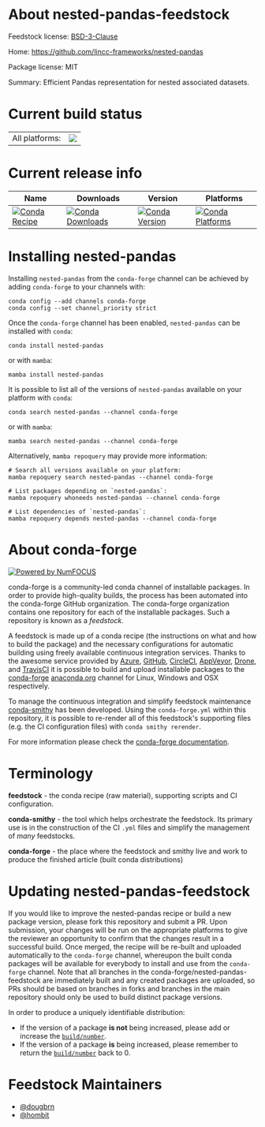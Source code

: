 About nested-pandas-feedstock
=============================

Feedstock license: [BSD-3-Clause](https://github.com/conda-forge/nested-pandas-feedstock/blob/main/LICENSE.txt)

Home: https://github.com/lincc-frameworks/nested-pandas

Package license: MIT

Summary: Efficient Pandas representation for nested associated datasets.

Current build status
====================


<table><tr><td>All platforms:</td>
    <td>
      <a href="https://dev.azure.com/conda-forge/feedstock-builds/_build/latest?definitionId=23283&branchName=main">
        <img src="https://dev.azure.com/conda-forge/feedstock-builds/_apis/build/status/nested-pandas-feedstock?branchName=main">
      </a>
    </td>
  </tr>
</table>

Current release info
====================

| Name | Downloads | Version | Platforms |
| --- | --- | --- | --- |
| [![Conda Recipe](https://img.shields.io/badge/recipe-nested--pandas-green.svg)](https://anaconda.org/conda-forge/nested-pandas) | [![Conda Downloads](https://img.shields.io/conda/dn/conda-forge/nested-pandas.svg)](https://anaconda.org/conda-forge/nested-pandas) | [![Conda Version](https://img.shields.io/conda/vn/conda-forge/nested-pandas.svg)](https://anaconda.org/conda-forge/nested-pandas) | [![Conda Platforms](https://img.shields.io/conda/pn/conda-forge/nested-pandas.svg)](https://anaconda.org/conda-forge/nested-pandas) |

Installing nested-pandas
========================

Installing `nested-pandas` from the `conda-forge` channel can be achieved by adding `conda-forge` to your channels with:

```
conda config --add channels conda-forge
conda config --set channel_priority strict
```

Once the `conda-forge` channel has been enabled, `nested-pandas` can be installed with `conda`:

```
conda install nested-pandas
```

or with `mamba`:

```
mamba install nested-pandas
```

It is possible to list all of the versions of `nested-pandas` available on your platform with `conda`:

```
conda search nested-pandas --channel conda-forge
```

or with `mamba`:

```
mamba search nested-pandas --channel conda-forge
```

Alternatively, `mamba repoquery` may provide more information:

```
# Search all versions available on your platform:
mamba repoquery search nested-pandas --channel conda-forge

# List packages depending on `nested-pandas`:
mamba repoquery whoneeds nested-pandas --channel conda-forge

# List dependencies of `nested-pandas`:
mamba repoquery depends nested-pandas --channel conda-forge
```


About conda-forge
=================

[![Powered by
NumFOCUS](https://img.shields.io/badge/powered%20by-NumFOCUS-orange.svg?style=flat&colorA=E1523D&colorB=007D8A)](https://numfocus.org)

conda-forge is a community-led conda channel of installable packages.
In order to provide high-quality builds, the process has been automated into the
conda-forge GitHub organization. The conda-forge organization contains one repository
for each of the installable packages. Such a repository is known as a *feedstock*.

A feedstock is made up of a conda recipe (the instructions on what and how to build
the package) and the necessary configurations for automatic building using freely
available continuous integration services. Thanks to the awesome service provided by
[Azure](https://azure.microsoft.com/en-us/services/devops/), [GitHub](https://github.com/),
[CircleCI](https://circleci.com/), [AppVeyor](https://www.appveyor.com/),
[Drone](https://cloud.drone.io/welcome), and [TravisCI](https://travis-ci.com/)
it is possible to build and upload installable packages to the
[conda-forge](https://anaconda.org/conda-forge) [anaconda.org](https://anaconda.org/)
channel for Linux, Windows and OSX respectively.

To manage the continuous integration and simplify feedstock maintenance
[conda-smithy](https://github.com/conda-forge/conda-smithy) has been developed.
Using the ``conda-forge.yml`` within this repository, it is possible to re-render all of
this feedstock's supporting files (e.g. the CI configuration files) with ``conda smithy rerender``.

For more information please check the [conda-forge documentation](https://conda-forge.org/docs/).

Terminology
===========

**feedstock** - the conda recipe (raw material), supporting scripts and CI configuration.

**conda-smithy** - the tool which helps orchestrate the feedstock.
                   Its primary use is in the construction of the CI ``.yml`` files
                   and simplify the management of *many* feedstocks.

**conda-forge** - the place where the feedstock and smithy live and work to
                  produce the finished article (built conda distributions)


Updating nested-pandas-feedstock
================================

If you would like to improve the nested-pandas recipe or build a new
package version, please fork this repository and submit a PR. Upon submission,
your changes will be run on the appropriate platforms to give the reviewer an
opportunity to confirm that the changes result in a successful build. Once
merged, the recipe will be re-built and uploaded automatically to the
`conda-forge` channel, whereupon the built conda packages will be available for
everybody to install and use from the `conda-forge` channel.
Note that all branches in the conda-forge/nested-pandas-feedstock are
immediately built and any created packages are uploaded, so PRs should be based
on branches in forks and branches in the main repository should only be used to
build distinct package versions.

In order to produce a uniquely identifiable distribution:
 * If the version of a package **is not** being increased, please add or increase
   the [``build/number``](https://docs.conda.io/projects/conda-build/en/latest/resources/define-metadata.html#build-number-and-string).
 * If the version of a package **is** being increased, please remember to return
   the [``build/number``](https://docs.conda.io/projects/conda-build/en/latest/resources/define-metadata.html#build-number-and-string)
   back to 0.

Feedstock Maintainers
=====================

* [@dougbrn](https://github.com/dougbrn/)
* [@hombit](https://github.com/hombit/)

